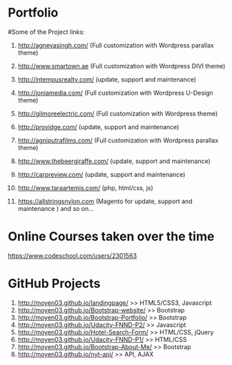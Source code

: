 # Portfolio

#Some of the Project links:

1. http://agneyasingh.com/ (Full customization with Wordpress parallax theme)

2. http://www.smartown.ae (Full customization with Wordpress DIVI theme)

3. http://intempusrealty.com/ (update, support and maintenance)

4. http://ioniamedia.com/ (Full customization with Wordpress U-Design theme)

5. http://gilmoreelectric.com/ (Full customization with Wordpress theme)

6. http://providge.com/ (update, support and maintenance)

7. http://agniputrafilms.com/ (Full customization with Wordpress parallax theme)

8. http://www.thebeergiraffe.com/ (update, support and maintenance)

9. http://carpreview.com/ (update, support and maintenance)

10. http://www.taraartemis.com/ (php, html/css, js) 

11. https://allstringsnylon.com (Magento for update, support and maintenance ) and so on...


# Online Courses taken over the time 

https://www.codeschool.com/users/2301563

# GitHub Projects

1. http://moyen03.github.io/landingpage/                 >> HTML5/CSS3, Javascript
2. http://moyen03.github.io/Bootstrap-website/           >> Bootstrap
3. http://moyen03.github.io/Bootstrap-Portfolio/         >> Bootstrap
4. http://moyen03.github.io/Udacity-FNND-P2/             >> Javascript
5. http://moyen03.github.io/Hotel-Search-Form/           >> HTML/CSS, jQuery
6. http://moyen03.github.io/Udacity-FNND-P1/             >> HTML/CSS
7. http://moyen03.github.io/Bootstrap-About-Me/          >> Bootstrap
8. http://moyen03.github.io/nyt-api/                     >> API, AJAX

